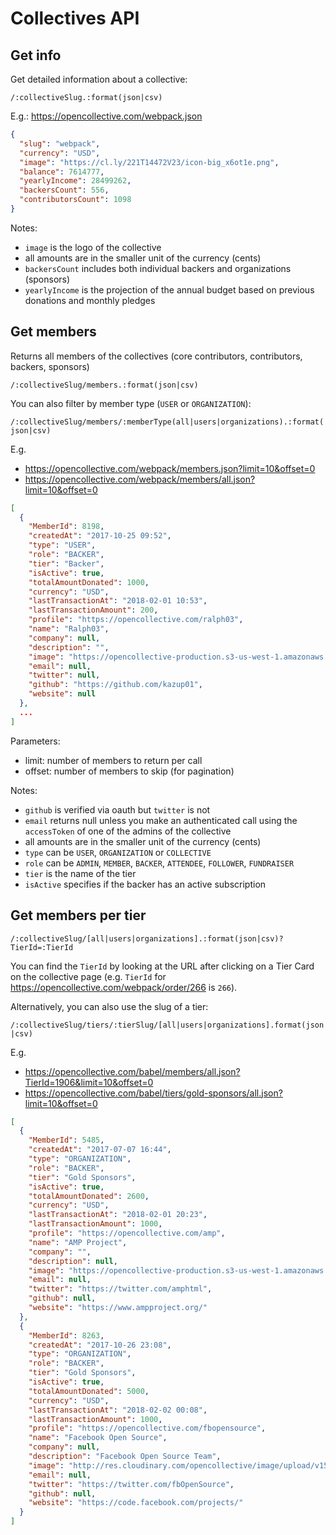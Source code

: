 # Collectives API

## Get info

Get detailed information about a collective:

`/:collectiveSlug.:format(json|csv)`

E.g.: https://opencollective.com/webpack.json

```json
{
  "slug": "webpack",
  "currency": "USD",
  "image": "https://cl.ly/221T14472V23/icon-big_x6ot1e.png",
  "balance": 7614777,
  "yearlyIncome": 28499262,
  "backersCount": 556,
  "contributorsCount": 1098
}
```

Notes:

- `image` is the logo of the collective
- all amounts are in the smaller unit of the currency (cents)
- `backersCount` includes both individual backers and organizations (sponsors)
- `yearlyIncome` is the projection of the annual budget based on previous donations and monthly pledges

## Get members

Returns all members of the collectives (core contributors, contributors, backers, sponsors)

`/:collectiveSlug/members.:format(json|csv)`

You can also filter by member type (`USER` or `ORGANIZATION`):

`/:collectiveSlug/members/:memberType(all|users|organizations).:format(json|csv)`

E.g.
- https://opencollective.com/webpack/members.json?limit=10&offset=0
- https://opencollective.com/webpack/members/all.json?limit=10&offset=0

```json
[
  {
    "MemberId": 8198,
    "createdAt": "2017-10-25 09:52",
    "type": "USER",
    "role": "BACKER",
    "tier": "Backer",
    "isActive": true,
    "totalAmountDonated": 1000,
    "currency": "USD",
    "lastTransactionAt": "2018-02-01 10:53",
    "lastTransactionAmount": 200,
    "profile": "https://opencollective.com/ralph03",
    "name": "Ralph03",
    "company": null,
    "description": "",
    "image": "https://opencollective-production.s3-us-west-1.amazonaws.com/882e5a00-ce64-11e7-ae39-cb1f4eb45be3.jpg",
    "email": null,
    "twitter": null,
    "github": "https://github.com/kazup01",
    "website": null
  },
  ...
]
```

Parameters:

- limit: number of members to return per call
- offset: number of members to skip (for pagination)

Notes:
- `github` is verified via oauth but `twitter` is not
- `email` returns null unless you make an authenticated call using the `accessToken` of one of the admins of the collective
- all amounts are in the smaller unit of the currency (cents)
- `type` can be `USER`, `ORGANIZATION` or `COLLECTIVE`
- `role` can be `ADMIN`, `MEMBER`, `BACKER`, `ATTENDEE`, `FOLLOWER`, `FUNDRAISER`
- `tier` is the name of the tier
- `isActive` specifies if the backer has an active subscription

## Get members per tier

`/:collectiveSlug/[all|users|organizations].:format(json|csv)?TierId=:TierId`

You can find the `TierId` by looking at the URL after clicking on a Tier Card on the collective page (e.g. `TierId` for https://opencollective.com/webpack/order/266 is `266`).

Alternatively, you can also use the slug of a tier:

`/:collectiveSlug/tiers/:tierSlug/[all|users|organizations].format(json|csv)`

E.g. 
- https://opencollective.com/babel/members/all.json?TierId=1906&limit=10&offset=0
- https://opencollective.com/babel/tiers/gold-sponsors/all.json?limit=10&offset=0

```json
[
  {
    "MemberId": 5485,
    "createdAt": "2017-07-07 16:44",
    "type": "ORGANIZATION",
    "role": "BACKER",
    "tier": "Gold Sponsors",
    "isActive": true,
    "totalAmountDonated": 2600,
    "currency": "USD",
    "lastTransactionAt": "2018-02-01 20:23",
    "lastTransactionAmount": 1000,
    "profile": "https://opencollective.com/amp",
    "name": "AMP Project",
    "company": "",
    "description": null,
    "image": "https://opencollective-production.s3-us-west-1.amazonaws.com/68ed8b70-ebf2-11e6-9958-cb7e79408c56.png",
    "email": null,
    "twitter": "https://twitter.com/amphtml",
    "github": null,
    "website": "https://www.ampproject.org/"
  },
  {
    "MemberId": 8263,
    "createdAt": "2017-10-26 23:08",
    "type": "ORGANIZATION",
    "role": "BACKER",
    "tier": "Gold Sponsors",
    "isActive": true,
    "totalAmountDonated": 5000,
    "currency": "USD",
    "lastTransactionAt": "2018-02-02 00:08",
    "lastTransactionAmount": 1000,
    "profile": "https://opencollective.com/fbopensource",
    "name": "Facebook Open Source",
    "company": null,
    "description": "Facebook Open Source Team",
    "image": "http://res.cloudinary.com/opencollective/image/upload/v1508519428/S9gk78AS_400x400_fulq2l.jpg",
    "email": null,
    "twitter": "https://twitter.com/fbOpenSource",
    "github": null,
    "website": "https://code.facebook.com/projects/"
  }
]
```